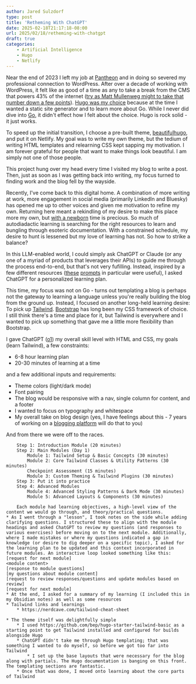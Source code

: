 ```yaml
---
author: Jared Sulzdorf
type: post
title: 'Retheming With ChatGPT'
date: 2025-02-18T21:17:18-08:00
url: 2025/02/18/retheming-with-chatgpt
draft: true
categories:
    - Artificial Intelligence
    - Hugo
    - Netlify
---
```


Near the end of 2023 I left my job at [Pantheon]() and in doing so severed my professional connection to WordPress. After over a decade of working with WordPress, it felt like as good of a time as any to take a break from the CMS that powers 43% of the internet ([try as Matt Mullenweg might to take that number down a few points]()). [Hugo was my choice]() because at the time I wanted a static site generator and to learn more about Go. While I never did dive into [Go](), it didn't effect how I felt about the choice. Hugo is rock solid - it just works. 

To speed up the initial transition, I choose a pre-built theme, [beautifulhugo](), and put it on Netlify. My goal was to write my own theme, but the tedium of writing HTML templates and relearning CSS kept sapping my motivation. I am forever grateful for people that want to make things look beautiful. I am simply not one of those people. 

This project hung over my head every time I visited my blog to write a post. Then, just as soon as I was getting back into writing, my focus turned to finding work and the blog fell by the wayside.

Recently, I've come back to this digital home. A combination of more writing at work, more engagement in social media (primarily LinkedIn and Bluesky) has opened me up to other voices and given me motivation to refine my own. Returning here meant a rekindling of my desire to make this place more my own, but [with a newborn]() time is precious. So much of autodiadactic learning is searching for the right resources to learn and bungling through esoteric documentation. With a constrained schedule, my desire to hunt is lessened but my love of learning has not. So how to strike a balance?

In this LLM-enabled world, I could simply ask ChatGPT or Claude (or any one of a myriad of products that leverages their APIs) to guide me through the process end-to-end, but that's not very fufilling. Instead, inspired by a few different resources ([these](https://github.com/codedidit/learnanything) [prompts](https://www.reddit.com/r/ChatGPT/comments/1hjqq72/how_to_start_learning_anything_prompt_included/) in particular were useful), I asked ChatGPT for a personalized learning plan. 

This time, my focus was not on Go - turns out templating a blog is perhaps not the gateway to learning a language unless you're really building the blog from the ground up. Instead, I focused on another long-held learning desire: To pick up [Tailwind](). [Bootstrap]() has long been my CSS framework of choice. I still think there's a time and place for it, but Tailwind is everywhere and I wanted to pick up something that gave me a little more flexibility than Bootstrap. 

I gave ChatGPT ([o1]()) my overall skill level with HTML and CSS, my goals (learn Tailwind), a few constraints: 
* 6-8 hour learning plan
* 20-30 minutes of learning at a time

and a few additional inputs and requirements: 
* Theme colors (light/dark mode)
* Font pairing
* The blog would be responsive with a nav, single column for content, and a footer
* I wanted to focus on typography and whitespace
* My overall take on blog design (yes, I have feelings about this - 7 years of working on a [blogging platform]() will do that to you)

And from there we were off to the races. 

        Step 1: Introduction Module (20 minutes)
        Step 2: Main Modules (Day 1)
            Module 1: Tailwind Setup & Basic Concepts (30 minutes)
            Module 2: Core Tailwind Classes & Utility Patterns (30 minutes)
            Checkpoint Assessment (15 minutes)
            Module 3: Custom Theming & Tailwind Plugins (30 minutes)
        Step 3: Put it into practice
        Step 4: Advanced Modules
            Module 4: Advanced Styling Patterns & Dark Mode (30 minutes)
            Module 5: Advanced Layouts & Components (30 minutes)

        Each module had learning objectives, a high-level view of the content we would go through, and theory/practical questions. 
    * As I went through a "lesson", I took notes on the side while adding clarifying questions. I structured these to align with the module headings and asked ChatGPT to review my questions (and responses to various exercises) before moving on to the next module. Additionally, where I made mistakes or where my questions indicated a gap in knowledge (or desire to dig deeper on a specific topic), I asked for the learning plan to be updated and this context incorporated in future modules. An interactive loop looked something like this: 
    [request for next module]
    <module content>
    [response to module questions]
    [my questions about module content]
    [request to review responses/questions and update modules based on review]
    [request for next module]
    * At the end, I asked for a summary of my learning (I included this in my Obsidian notes) as well as some resources
    * Tailwind links and learnings
        * https://nerdcave.com/tailwind-cheat-sheet 

    * The theme itself was delightfully simple
        * I used https://github.com/bep/hugo-starter-tailwind-basic as a starting point to get Tailwind installed and configured for builds alongside Hugo
        * ChatGPT didn't take me through Hugo templating; that was something I wanted to do myself, so before we got too far into Tailwind
            * I set up the base layouts that were necessary for the blog along with partials. The Hugo documentation is banging on this front. The templating sections are fantastic.
        * Once that was done, I moved onto learning about the core parts of Tailwind